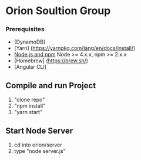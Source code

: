 # Orion Soultion Group


### Prerequisites

- [DynamoDB]
- [Yarn] (https://yarnpkg.com/lang/en/docs/install/)
- [Node.js and npm](nodejs.org) Node >= 4.x.x, npm >= 2.x.x
- [Homebrew] (https://brew.sh/)
- [Angular CLI]



## Compile and run Project
1. "clone repo"
2. "npm install"
3. "yarn start"

## Start Node Server
1. cd into orion/server
2. type "node server.js"


